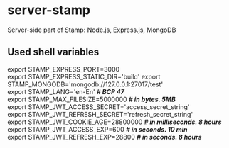 # server-stamp
Server-side part of Stamp: Node.js, Express.js, MongoDB

## Used shell variables

export STAMP_EXPRESS_PORT=3000  
export STAMP_EXPRESS_STATIC_DIR='build'
export STAMP_MONGODB='mongodb://127.0.0.1:27017/test'  
export STAMP_LANG='en-En' ***# BCP 47***  
export STAMP_MAX_FILESIZE=5000000 ***# in bytes. 5MB***  
export STAMP_JWT_ACCESS_SECRET='access_secret_string'  
export STAMP_JWT_REFRESH_SECRET='refresh_secret_string'  
export STAMP_JWT_COOKIE_AGE=28800000 ***# in milliseconds. 8 hours***  
export STAMP_JWT_ACCESS_EXP=600  ***# in seconds. 10 min***  
export STAMP_JWT_REFRESH_EXP=28800 ***# in seconds. 8 hours***
